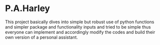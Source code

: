 # P.A.Harley
This project basically dives into simple but robust use of python functions and simpler package and functionality inputs and tried to be simple thus everyone can implement and accordingly modify the codes and build their own version of a personal assistant. 
